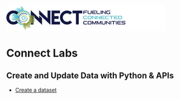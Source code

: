 ![Tyler Connect](https://github.com/aliciatb/connect/blob/master/images/connect_logo.png)
# Connect Labs
## Create and Update Data with Python & APIs
- [Create a dataset](notebooks/create_dataset.ipynb)